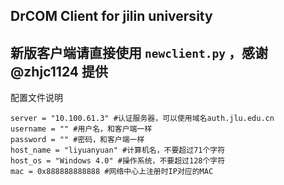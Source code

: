 DrCOM Client for jilin university
-------------
新版客户端请直接使用 `newclient.py` ，感谢 @zhjc1124 提供
-------------

配置文件说明
```
server = "10.100.61.3" #认证服务器，可以使用域名auth.jlu.edu.cn
username = "" #用户名，和客户端一样
password = "" #密码，和客户端一样
host_name = "liyuanyuan" #计算机名，不要超过71个字符
host_os = "Windows 4.0" #操作系统，不要超过128个字符
mac = 0x888888888888 #网络中心上注册时IP对应的MAC
```

